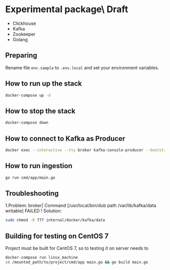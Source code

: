 # Experimental package\ Draft

* Clickhouse
* Kafka
* Zookeeper
* Golang

## Preparing

Rename file `env.sample` to `.env.local` and set your environment variables.

## How to run up the stack

```bash
docker-compose up -d
```

## How to stop the stack

```bash
docker-compose down
``` 

## How to connect to Kafka as Producer

```bash
docker exec --interactive --tty broker kafka-console-producer --bootstrap-server broker:9092 --topic quickstart
```

## How to run ingestion

```bash
go run cmd/app/main.go
```

## Troubleshooting

1.Problem: broker| Command [/usr/local/bin/dub path /var/lib/kafka/data writable] FAILED !
Solution:

```bash
sudo chmod -R 777 internal/docker/kafka/data
```

## Building for testing on CentOS 7

Project must be built for CentOS 7, so to testing it on server needs to

```bash
docker-compose run linux_machine 
cd /mounted_path/to/project/cmd/app main.go && go build main.go
```
